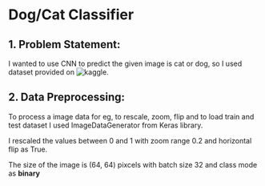 
# Dog/Cat Classifier

## 1. Problem Statement:

I wanted to use CNN to predict the given image is cat or dog, so I used dataset provided on ![kaggle](https://www.kaggle.com/tongpython/cat-and-dog).

## 2. Data Preprocessing:

To process a image data for eg, to rescale, zoom, flip and to load train and test dataset I used ImageDataGenerator from Keras library.

I rescaled the values between 0 and 1 with zoom range 0.2 and horizontal flip as True. 

The size of the image is (64, 64) pixcels with batch size 32 and class mode as **binary**
